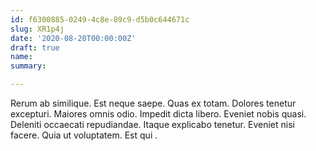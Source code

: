 ```yaml
---
id: f6300885-0249-4c8e-89c9-d5b0c644671c
slug: XR1p4j
date: '2020-08-20T00:00:00Z'
draft: true
name: 
summary: 

---
```


Rerum ab similique. Est neque saepe. Quas ex totam. Dolores tenetur excepturi. Maiores omnis odio. Impedit dicta libero. Eveniet nobis quasi. Deleniti occaecati repudiandae. Itaque explicabo tenetur. Eveniet nisi facere. Quia ut voluptatem. Est qui .
